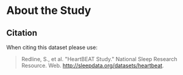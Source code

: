 # About the Study


## Citation

When citing this dataset please use:

> Redline, S., et al. "HeartBEAT Study." National Sleep Research Resource. Web. http://sleepdata.org/datasets/heartbeat.

